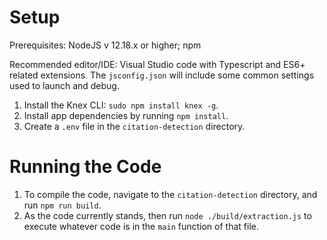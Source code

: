 # Setup

Prerequisites: NodeJS v 12.18.x or higher; npm

Recommended editor/IDE: Visual Studio code with Typescript and ES6+ related extensions. The `jsconfig.json` will include some common settings used to launch and debug.

1. Install the Knex CLI: `sudo npm install knex -g`.
2. Install app dependencies by running `npm install`. 
3. Create a `.env` file in the `citation-detection` directory. 

# Running the Code

1. To compile the code, navigate to the `citation-detection` directory, and run `npm run build`. 
2. As the code currently stands, then run `node ./build/extraction.js` to execute whatever code is in the `main` function of that file.